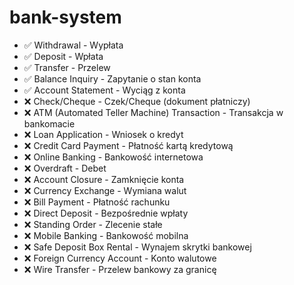 # bank-system

- ✅ Withdrawal - Wypłata
- ✅ Deposit - Wpłata
- ✅ Transfer - Przelew
- ✅ Balance Inquiry - Zapytanie o stan konta
- ✅ Account Statement - Wyciąg z konta
- ❌ Check/Cheque - Czek/Cheque (dokument płatniczy)
- ❌ ATM (Automated Teller Machine) Transaction - 
Transakcja w bankomacie
- ❌ Loan Application - Wniosek o kredyt
- ❌ Credit Card Payment - Płatność kartą kredytową
- ❌ Online Banking - Bankowość internetowa
- ❌ Overdraft - Debet
- ❌ Account Closure - Zamknięcie konta
- ❌ Currency Exchange - Wymiana walut
- ❌ Bill Payment - Płatność rachunku
- ❌ Direct Deposit - Bezpośrednie wpłaty
- ❌ Standing Order - Zlecenie stałe
- ❌ Mobile Banking - Bankowość mobilna
- ❌ Safe Deposit Box Rental - Wynajem skrytki bankowej
- ❌ Foreign Currency Account - Konto walutowe
- ❌ Wire Transfer - Przelew bankowy za granicę